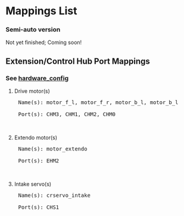 # Mappings List
### Semi-auto version<br />
Not yet finished; Coming soon!

## Extension/Control Hub Port Mappings<br />
### See <a href="https://github.com/maximusxiao/offseason/blob/master/TeamCode/src/main/res/xml/hardware_config.xml">hardware_config</a>
1. Drive motor(s)<br />
  <pre>
    Name(s): motor_f_l, motor_f_r, motor_b_l, motor_b_l<br />
    Port(s): CHM3, CHM1, CHM2, CHM0<br />
  </pre>
2. Extendo motor(s)<br />
  <pre>
    Name(s): motor_extendo<br />
    Port(s): EHM2<br />
  </pre>
3. Intake servo(s)<br />
  <pre>
    Name(s): crservo_intake<br />
    Port(s): CHS1<br />
  </pre>

